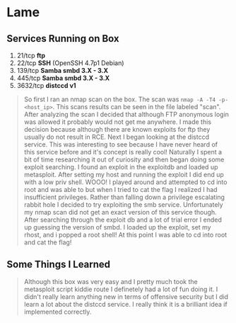 # Lame

## Services Running on Box

1. 21/tcp **ftp**
2. 22/tcp **SSH** (OpenSSH 4.7p1 Debian)
3. 139/tcp **Samba smbd 3.X - 3.X**
4. 445/tcp **Samba smbd 3.X - 3.X**
5. 3632/tcp **distccd v1** 

> So first I ran an nmap scan on the box. The scan was `nmap -A -T4 -p- <host_ip>`. This scans results can be seen in the file labeled "scan". After analyzing the scan I decided that although FTP anonymous login was allowed it probably would not get me anywhere. I made this decision because although there are known exploits for ftp they usually do not result in RCE. Next I began looking at the distccd service. This was interesting to see because I have never heard of this service before and it's concept is really cool! Naturally I spent a bit of time researching it out of curiosity and then began doing some exploit searching. I found an exploit in the exploitdb and loaded up metasploit. After setting my host and running the exploit I did end up with a low priv shell. WOOO! I played around and attempted to cd into root and was able to but when I tried to cat the flag I realized I had insufficient privileges. Rather than falling down a privilege escalating rabbit hole I decided to try exploiting the smb service. Unfortunately my nmap scan did not get an exact version of this service though. After searching through the exploit db and a lot of trial error I ended up guessing the version of smbd. I loaded up the exploit, set my rhost, and i popped a root shell! At this point I was able to cd into root and cat the flag!

## Some Things I Learned

> Although this box was very easy and I pretty much took the metasploit script kiddie route I definetely had a lot of fun doing it. I didn't really learn anything new in terms of offensive security but I did learn a lot about the distccd service. I really think it is a brilliant idea if implemented correctly.
